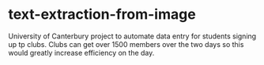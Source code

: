 # text-extraction-from-image

University of Canterbury project to automate data entry for students signing up tp clubs. Clubs can get over 1500 members over the two days so this would greatly increase efficiency on the day.
